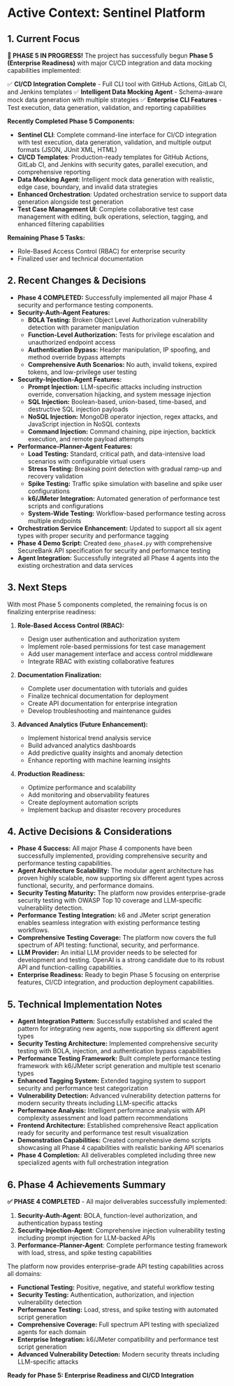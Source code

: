 # Active Context: Sentinel Platform

## 1. Current Focus

**🚀 PHASE 5 IN PROGRESS!** The project has successfully begun **Phase 5 (Enterprise Readiness)** with major CI/CD integration and data mocking capabilities implemented:

✅ **CI/CD Integration Complete** - Full CLI tool with GitHub Actions, GitLab CI, and Jenkins templates
✅ **Intelligent Data Mocking Agent** - Schema-aware mock data generation with multiple strategies
✅ **Enterprise CLI Features** - Test execution, data generation, validation, and reporting capabilities

**Recently Completed Phase 5 Components:**
- **Sentinel CLI**: Complete command-line interface for CI/CD integration with test execution, data generation, validation, and multiple output formats (JSON, JUnit XML, HTML)
- **CI/CD Templates**: Production-ready templates for GitHub Actions, GitLab CI, and Jenkins with security gates, parallel execution, and comprehensive reporting
- **Data Mocking Agent**: Intelligent mock data generation with realistic, edge case, boundary, and invalid data strategies
- **Enhanced Orchestration**: Updated orchestration service to support data generation alongside test generation
- **Test Case Management UI**: Complete collaborative test case management with editing, bulk operations, selection, tagging, and enhanced filtering capabilities

**Remaining Phase 5 Tasks:**
- Role-Based Access Control (RBAC) for enterprise security
- Finalized user and technical documentation

## 2. Recent Changes & Decisions

- **Phase 4 COMPLETED:** Successfully implemented all major Phase 4 security and performance testing components.
- **Security-Auth-Agent Features:**
  - **BOLA Testing:** Broken Object Level Authorization vulnerability detection with parameter manipulation
  - **Function-Level Authorization:** Tests for privilege escalation and unauthorized endpoint access
  - **Authentication Bypass:** Header manipulation, IP spoofing, and method override bypass attempts
  - **Comprehensive Auth Scenarios:** No auth, invalid tokens, expired tokens, and low-privilege user testing
- **Security-Injection-Agent Features:**
  - **Prompt Injection:** LLM-specific attacks including instruction override, conversation hijacking, and system message injection
  - **SQL Injection:** Boolean-based, union-based, time-based, and destructive SQL injection payloads
  - **NoSQL Injection:** MongoDB operator injection, regex attacks, and JavaScript injection in NoSQL contexts
  - **Command Injection:** Command chaining, pipe injection, backtick execution, and remote payload attempts
- **Performance-Planner-Agent Features:**
  - **Load Testing:** Standard, critical path, and data-intensive load scenarios with configurable virtual users
  - **Stress Testing:** Breaking point detection with gradual ramp-up and recovery validation
  - **Spike Testing:** Traffic spike simulation with baseline and spike user configurations
  - **k6/JMeter Integration:** Automated generation of performance test scripts and configurations
  - **System-Wide Testing:** Workflow-based performance testing across multiple endpoints
- **Orchestration Service Enhancement:** Updated to support all six agent types with proper security and performance tagging
- **Phase 4 Demo Script:** Created `demo_phase4.py` with comprehensive SecureBank API specification for security and performance testing
- **Agent Integration:** Successfully integrated all Phase 4 agents into the existing orchestration and data services

## 3. Next Steps

With most Phase 5 components completed, the remaining focus is on finalizing enterprise readiness:

1.  **Role-Based Access Control (RBAC):**
    - Design user authentication and authorization system
    - Implement role-based permissions for test case management
    - Add user management interface and access control middleware
    - Integrate RBAC with existing collaborative features

2.  **Documentation Finalization:**
    - Complete user documentation with tutorials and guides
    - Finalize technical documentation for deployment
    - Create API documentation for enterprise integration
    - Develop troubleshooting and maintenance guides

3.  **Advanced Analytics (Future Enhancement):**
    - Implement historical trend analysis service
    - Build advanced analytics dashboards
    - Add predictive quality insights and anomaly detection
    - Enhance reporting with machine learning insights

4.  **Production Readiness:**
    - Optimize performance and scalability
    - Add monitoring and observability features
    - Create deployment automation scripts
    - Implement backup and disaster recovery procedures

## 4. Active Decisions & Considerations

- **Phase 4 Success:** All major Phase 4 components have been successfully implemented, providing comprehensive security and performance testing capabilities.
- **Agent Architecture Scalability:** The modular agent architecture has proven highly scalable, now supporting six different agent types across functional, security, and performance domains.
- **Security Testing Maturity:** The platform now provides enterprise-grade security testing with OWASP Top 10 coverage and LLM-specific vulnerability detection.
- **Performance Testing Integration:** k6 and JMeter script generation enables seamless integration with existing performance testing workflows.
- **Comprehensive Testing Coverage:** The platform now covers the full spectrum of API testing: functional, security, and performance.
- **LLM Provider:** An initial LLM provider needs to be selected for development and testing. OpenAI is a strong candidate due to its robust API and function-calling capabilities.
- **Enterprise Readiness:** Ready to begin Phase 5 focusing on enterprise features, CI/CD integration, and production deployment capabilities.

## 5. Technical Implementation Notes

- **Agent Integration Pattern:** Successfully established and scaled the pattern for integrating new agents, now supporting six different agent types
- **Security Testing Architecture:** Implemented comprehensive security testing with BOLA, injection, and authentication bypass capabilities
- **Performance Testing Framework:** Built complete performance testing framework with k6/JMeter script generation and multiple test scenario types
- **Enhanced Tagging System:** Extended tagging system to support security and performance test categorization
- **Vulnerability Detection:** Advanced vulnerability detection patterns for modern security threats including LLM-specific attacks
- **Performance Analysis:** Intelligent performance analysis with API complexity assessment and load pattern recommendations
- **Frontend Architecture:** Established comprehensive React application ready for security and performance test result visualization
- **Demonstration Capabilities:** Created comprehensive demo scripts showcasing all Phase 4 capabilities with realistic banking API scenarios
- **Phase 4 Completion:** All deliverables completed including three new specialized agents with full orchestration integration

## 6. Phase 4 Achievements Summary

**✅ PHASE 4 COMPLETED** - All major deliverables successfully implemented:

1. **Security-Auth-Agent**: BOLA, function-level authorization, and authentication bypass testing
2. **Security-Injection-Agent**: Comprehensive injection vulnerability testing including prompt injection for LLM-backed APIs
3. **Performance-Planner-Agent**: Complete performance testing framework with load, stress, and spike testing capabilities

The platform now provides enterprise-grade API testing capabilities across all domains:
- **Functional Testing:** Positive, negative, and stateful workflow testing
- **Security Testing:** Authentication, authorization, and injection vulnerability detection
- **Performance Testing:** Load, stress, and spike testing with automated script generation
- **Comprehensive Coverage:** Full spectrum API testing with specialized agents for each domain
- **Enterprise Integration:** k6/JMeter compatibility and performance test script generation
- **Advanced Vulnerability Detection:** Modern security threats including LLM-specific attacks

**Ready for Phase 5: Enterprise Readiness and CI/CD Integration**
